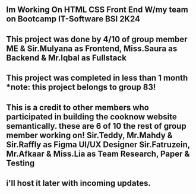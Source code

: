 Im Working On HTML CSS Front End W/my team on Bootcamp IT-Software BSI 2K24
-
This project was done by 4/10 of group member 
ME & Sir.Mulyana as Frontend, Miss.Saura as Backend & Mr.Iqbal as Fullstack
-
This project was completed in less than 1 month
*note: this project belongs to group 83!
-
This is a credit to other members who participated in building the cooknow website semantically.
these are 6 of 10 the rest of group member working on!
Sir.Teddy, Mr.Mahdy & Sir.Raffly as Figma UI/UX Designer
Sir.Fatruzein, Mr.Afkaar & Miss.Lia as Team Research, Paper & Testing 
-
i'll host it later with incoming updates.
-
